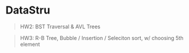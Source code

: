 # DataStru

> HW2: BST Traversal & AVL Trees

> HW3: R-B Tree, Bubble / Insertion / Seleciton sort, w/ choosing 5th element
